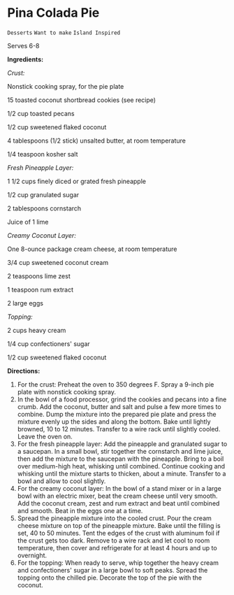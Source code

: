 # Pina Colada Pie

`Desserts` `Want to make` `Island Inspired`

Serves 6-8

**Ingredients:**

_Crust:_

Nonstick cooking spray, for the pie plate

15 toasted coconut shortbread cookies (see recipe)

1/2 cup toasted pecans 

1/2 cup sweetened flaked coconut 

4 tablespoons (1/2 stick) unsalted butter, at room temperature

1/4 teaspoon kosher salt 

_Fresh Pineapple Layer:_

1 1/2 cups finely diced or grated fresh pineapple

1/2 cup granulated sugar 

2 tablespoons cornstarch 

Juice of 1 lime 

_Creamy Coconut Layer:_

One 8-ounce package cream cheese, at room temperature

3/4 cup sweetened coconut cream 

2 teaspoons lime zest 

1 teaspoon rum extract 

2 large eggs 

_Topping:_

2 cups heavy cream

1/4 cup confectioners' sugar 

1/2 cup sweetened flaked coconut

**Directions:**

1. For the crust: Preheat the oven to 350 degrees F. Spray a 9-inch pie plate with nonstick cooking spray.
2. In the bowl of a food processor, grind the cookies and pecans into a fine crumb. Add the coconut, butter and salt and pulse a few more times to combine. Dump the mixture into the prepared pie plate and press the mixture evenly up the sides and along the bottom. Bake until lightly browned, 10 to 12 minutes. Transfer to a wire rack until slightly cooled. Leave the oven on.
3. For the fresh pineapple layer: Add the pineapple and granulated sugar to a saucepan. In a small bowl, stir together the cornstarch and lime juice, then add the mixture to the saucepan with the pineapple. Bring to a boil over medium-high heat, whisking until combined. Continue cooking and whisking until the mixture starts to thicken, about a minute. Transfer to a bowl and allow to cool slightly.
4. For the creamy coconut layer: In the bowl of a stand mixer or in a large bowl with an electric mixer, beat the cream cheese until very smooth. Add the coconut cream, zest and rum extract and beat until combined and smooth. Beat in the eggs one at a time.
5. Spread the pineapple mixture into the cooled crust. Pour the cream cheese mixture on top of the pineapple mixture. Bake until the filling is set, 40 to 50 minutes. Tent the edges of the crust with aluminum foil if the crust gets too dark. Remove to a wire rack and let cool to room temperature, then cover and refrigerate for at least 4 hours and up to overnight.
6. For the topping: When ready to serve, whip together the heavy cream and confectioners' sugar in a large bowl to soft peaks. Spread the topping onto the chilled pie. Decorate the top of the pie with the coconut.

